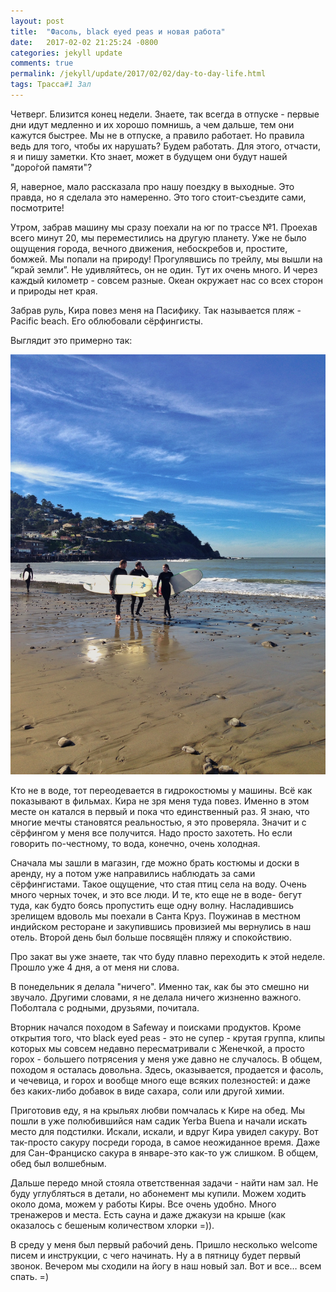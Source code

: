 ```yaml
---
layout: post
title:  "Фасоль, black eyed peas и новая работа"
date:   2017-02-02 21:25:24 -0800
categories: jekyll update
comments: true
permalink: /jekyll/update/2017/02/02/day-to-day-life.html
tags: Трасса#1 Зал
---
```


Четверг. Близится конец недели. Знаете, так всегда в отпуске - первые дни идут медленно и их хорошо помнишь, а чем дальше, тем они кажутся быстрее. Мы не в отпуске, а правило работает. Но правила ведь для того, чтобы их нарушать? Будем работать. Для этого, отчасти, я и пишу заметки. Кто знает, может в будущем они будут нашей "доро́гой памяти"?
<!--separate-->

Я, наверное, мало рассказала про нашу поездку в выходные. Это правда, но я сделала это намеренно. Это того стоит-съездите сами, посмотрите!

Утром, забрав машину мы сразу поехали на юг по трассе №1. Проехав всего минут 20, мы переместились на другую планету. Уже не было ощущения города, вечного движения, небоскребов и, простите, бомжей. Мы попали на природу! Прогулявшись по трейлу, мы вышли на “край земли”. Не удивляйтесь, он не один. Тут их очень много. И через каждый километр - совсем разные. Океан окружает нас со всех сторон и природы нет края.

Забрав руль, Кира повез меня на Пасифику. Так называется пляж - Paсific beach. Его облюбовали сёрфингисты.

Выглядит это примерно так:

![Pasific beach](/assets/images/posts/stories/2017-02-02-day-to-day-life/pasific.jpeg)

 Кто не в воде, тот переодевается в гидрокостюмы у машины. Всё как показывают в фильмах. Кира не зря меня туда повез. Именно в этом месте он катался в первый и пока что единственный раз. Я знаю, что многие мечты становятся реальностью, я это проверяла. Значит и с сёрфингом у меня все получится. Надо просто захотеть. Но если говорить по-честному, то вода, конечно, очень холодная.

 Сначала мы зашли в магазин, где можно брать костюмы и доски в аренду, ну а потом уже направились наблюдать за сами сёрфингистами. Такое ощущение, что стая птиц села на воду. Очень много черных точек, и это все люди.  И те, кто еще не в воде- бегут туда, как будто боясь пропустить еще одну волну. Насладившись зрелищем вдоволь мы поехали в Санта Круз. Поужинав в местном индийском ресторане и закупившись провизией мы вернулись в наш отель. Второй день был больше посвящён пляжу и спокойствию.

 Про закат вы уже знаете, так что буду плавно переходить к этой неделе. Прошло уже 4 дня, а от меня ни слова.

В понедельник я делала "ничего". Именно так, как бы это смешно ни звучало. Другими словами, я не делала ничего жизненно важного. Поболтала с родными, друзьями, почитала.

Вторник начался походом в Safeway и поисками продуктов. Кроме открытия того, что black eyed peas - это не супер - крутая группа, клипы которых мы совсем недавно пересматривали с Женечкой, а просто горох - большего потрясения у меня уже давно не случалось. В общем, походом я осталась довольна. Здесь, оказывается, продается и фасоль, и чечевица, и горох и вообще много еще всяких полезностей: и даже без каких-либо добавок в виде сахара, соли или другой химии.

Приготовив еду, я на крыльях любви помчалась к Кире на обед. Мы пошли в уже полюбившийся нам садик Yerba Buena и начали искать место для подстилки. Искали, искали, и вдруг Кира увидел сакуру. Вот так-просто сакуру посреди города, в самое неожиданное время. Даже для Сан-Франциско сакура в январе-это как-то уж слишком. В общем, обед был волшебным.

Дальше передо мной стояла ответственная задачи - найти нам зал. Не буду углубляться в детали, но абонемент мы купили. Можем ходить около дома, можем у работы Киры. Все очень удобно. Много тренажеров и места. Есть сауна и даже джакузи на крыше (как оказалось с бешеным количеством хлорки =)).

В среду у меня был первый рабочий день. Пришло несколько welcome писем и инструкции, с чего начинать. Ну а в пятницу будет первый звонок. Вечером мы сходили на йогу в наш новый зал. Вот и все… всем спать. =)








